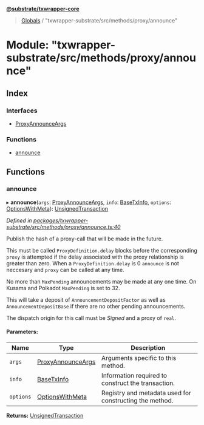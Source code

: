 **[@substrate/txwrapper-core](../README.md)**

> [Globals](../globals.md) / "txwrapper-substrate/src/methods/proxy/announce"

# Module: "txwrapper-substrate/src/methods/proxy/announce"

## Index

### Interfaces

* [ProxyAnnounceArgs](../interfaces/_txwrapper_substrate_src_methods_proxy_announce_.proxyannounceargs.md)

### Functions

* [announce](_txwrapper_substrate_src_methods_proxy_announce_.md#announce)

## Functions

### announce

▸ **announce**(`args`: [ProxyAnnounceArgs](../interfaces/_txwrapper_substrate_src_methods_proxy_announce_.proxyannounceargs.md), `info`: [BaseTxInfo](../interfaces/_txwrapper_core_src_types_method_.basetxinfo.md), `options`: [OptionsWithMeta](../interfaces/_txwrapper_core_src_types_method_.optionswithmeta.md)): [UnsignedTransaction](../interfaces/_txwrapper_core_src_types_method_.unsignedtransaction.md)

*Defined in [packages/txwrapper-substrate/src/methods/proxy/announce.ts:40](https://github.com/paritytech/txwrapper-core/blob/2862592/packages/txwrapper-substrate/src/methods/proxy/announce.ts#L40)*

Publish the hash of a proxy-call that will be made in the future.

This must be called `ProxyDefinition.delay` blocks before the corresponding
`proxy` is attempted if the delay associated with the proxy relationship is
greater than zero. When a `ProxyDefinition.delay` is 0 `announce` is not neccesary
and `proxy` can be called at any time.

No more than `MaxPending` announcements may be made at any one time. On Kusama and Polkadot
`MaxPending` is set to 32.

This will take a deposit of `AnnouncementDepositFactor` as well as
`AnnouncementDepositBase` if there are no other pending announcements.

The dispatch origin for this call must be _Signed_ and a proxy of `real`.

#### Parameters:

Name | Type | Description |
------ | ------ | ------ |
`args` | [ProxyAnnounceArgs](../interfaces/_txwrapper_substrate_src_methods_proxy_announce_.proxyannounceargs.md) | Arguments specific to this method. |
`info` | [BaseTxInfo](../interfaces/_txwrapper_core_src_types_method_.basetxinfo.md) | Information required to construct the transaction. |
`options` | [OptionsWithMeta](../interfaces/_txwrapper_core_src_types_method_.optionswithmeta.md) | Registry and metadata used for constructing the method.  |

**Returns:** [UnsignedTransaction](../interfaces/_txwrapper_core_src_types_method_.unsignedtransaction.md)
